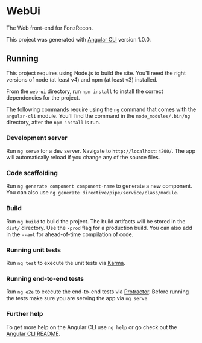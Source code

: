 # WebUi

The Web front-end for FonzRecon.

This project was generated with [Angular CLI](https://github.com/angular/angular-cli) version 1.0.0.

## Running

This project requires using Node.js to build the site.  You'll need the right
versions of node (at least v4) and npm (at least v3) installed.

From the `web-ui` directory, run `npm install` to install the correct
dependencies for the project.

The following commands require using the `ng` command that comes with the
`angular-cli` module.  You'll find the command in the `node_modules/.bin/ng`
directory, after the `npm install` is run.


### Development server

Run `ng serve` for a dev server. Navigate to `http://localhost:4200/`. The app will automatically reload if you change any of the source files.

### Code scaffolding

Run `ng generate component component-name` to generate a new component. You can also use `ng generate directive/pipe/service/class/module`.

### Build

Run `ng build` to build the project. The build artifacts will be stored in the `dist/` directory. Use the `-prod` flag for a production build.  You can also add in the `--aot` for
ahead-of-time compilation of code.

### Running unit tests

Run `ng test` to execute the unit tests via [Karma](https://karma-runner.github.io).

### Running end-to-end tests

Run `ng e2e` to execute the end-to-end tests via [Protractor](http://www.protractortest.org/).
Before running the tests make sure you are serving the app via `ng serve`.

### Further help

To get more help on the Angular CLI use `ng help` or go check out the [Angular CLI README](https://github.com/angular/angular-cli/blob/master/README.md).
